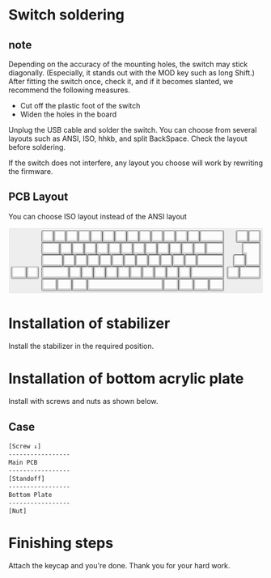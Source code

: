 # Switch soldering

## note

Depending on the accuracy of the mounting holes, the switch may stick diagonally. (Especially, it stands out with the MOD key such as long Shift.) After fitting the switch once, check it, and if it becomes slanted, we recommend the following measures.

- Cut off the plastic foot of the switch
- Widen the holes in the board

Unplug the USB cable and solder the switch. You can choose from several layouts such as ANSI, ISO, hhkb, and split BackSpace.
Check the layout before soldering.

If the switch does not interfere, any layout you choose will work by rewriting the firmware.

## PCB Layout

You can choose ISO layout instead of the ANSI layout

![layout](../img/tartan_layout_alpha2.png)

# Installation of stabilizer

Install the stabilizer in the required position.

# Installation of bottom acrylic plate

Install with screws and nuts as shown below.

## Case

```
[Screw ↓]
-----------------
Main PCB
-----------------
[Standoff]
-----------------
Bottom Plate
-----------------
[Nut]
```

# Finishing steps

Attach the keycap and you're done.
Thank you for your hard work.
